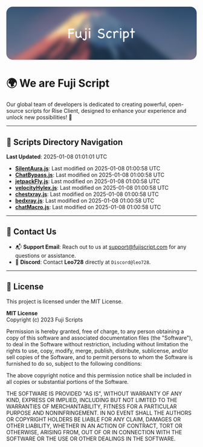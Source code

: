 ![Banner](.github/b.webp)

# 🌍 **We are Fuji Script**

Our global team of developers is dedicated to creating powerful, open-source scripts for Rise Client, designed to enhance your experience and unlock new possibilities! 🌟

---
<!-- SCRIPTS_NAVIGATION_START -->
## 📂 **Scripts Directory Navigation**

**Last Updated**: 2025-01-08 01:01:01 UTC

- **[SilentAura.js](scripts/SilentAura.js)**: Last modified on 2025-01-08 01:00:58 UTC
- **[ChatBypass.js](scripts/ChatBypass.js)**: Last modified on 2025-01-08 01:00:58 UTC
- **[jetpackFly.js](scripts/jetpackFly.js)**: Last modified on 2025-01-08 01:00:58 UTC
- **[velocityHylex.js](scripts/velocityHylex.js)**: Last modified on 2025-01-08 01:00:58 UTC
- **[chestxray.js](scripts/chestxray.js)**: Last modified on 2025-01-08 01:00:58 UTC
- **[bedxray.js](scripts/bedxray.js)**: Last modified on 2025-01-08 01:00:58 UTC
- **[chatMacro.js](scripts/chatMacro.js)**: Last modified on 2025-01-08 01:00:58 UTC

<!-- SCRIPTS_NAVIGATION_END -->

---

## 💬 **Contact Us**  
- 📬 **Support Email**: Reach out to us at [support@fujiscript.com](mailto:support@fujiscript.com) for any questions or assistance.  
- 💬 **Discord**: Contact **Leo728** directly at `Discord@leo728`.

---

## 📜 **License**

This project is licensed under the MIT License.  

**MIT License**  
Copyright (c) 2023 Fuji Scripts  

Permission is hereby granted, free of charge, to any person obtaining a copy of this software and associated documentation files (the "Software"), to deal in the Software without restriction, including without limitation the rights to use, copy, modify, merge, publish, distribute, sublicense, and/or sell copies of the Software, and to permit persons to whom the Software is furnished to do so, subject to the following conditions:  

The above copyright notice and this permission notice shall be included in all copies or substantial portions of the Software.  

THE SOFTWARE IS PROVIDED "AS IS", WITHOUT WARRANTY OF ANY KIND, EXPRESS OR IMPLIED, INCLUDING BUT NOT LIMITED TO THE WARRANTIES OF MERCHANTABILITY, FITNESS FOR A PARTICULAR PURPOSE AND NONINFRINGEMENT. IN NO EVENT SHALL THE AUTHORS OR COPYRIGHT HOLDERS BE LIABLE FOR ANY CLAIM, DAMAGES OR OTHER LIABILITY, WHETHER IN AN ACTION OF CONTRACT, TORT OR OTHERWISE, ARISING FROM, OUT OF OR IN CONNECTION WITH THE SOFTWARE OR THE USE OR OTHER DEALINGS IN THE SOFTWARE.  
